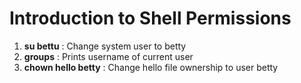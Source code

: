 # Introduction to Shell Permissions
  1. **su bettu** : Change system user to betty
  2. **groups** : Prints username of current user
  3. **chown hello betty** : Change hello file ownership to user betty
